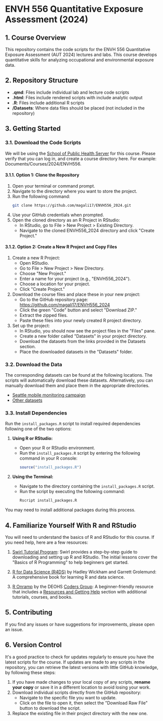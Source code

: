 # ENVH 556 Quantitative Exposure Assessment (2024)

## 1. Course Overview

This repository contains the code scripts for the ENVH 556 Quantitative Exposure Assessment (AUT 2024) lectures and labs. This course develops quantitative skills for analyzing occupational and environmental exposure data.

## 2. Repository Structure

-   **.qmd**: Files include individual lab and lecture code scripts
-   **.html**: Files include rendered scripts with include analytic output
-   **.R**: Files include additional R scripts 
-   **/Datasets**: Where data files should be placed (not included in the repository)

## 3. Getting Started

### 3.1. Download the Code Scripts

We will be using the [School of Public Health Server](https://rstudio.sph.washington.edu) for this course. Please verify that you can log in, and create a course directory here. For example: Documents/Courses/2024/ENVH556.

#### 3.1.1. Option 1: Clone the Repository

1.  Open your terminal or command prompt.
2.  Navigate to the directory where you want to store the project.
3.  Run the following command: 
    ```bash     
    git clone https://github.com/magali17/ENVH556_2024.git
    ```
4.  Use your GitHub credentials when prompted.
5.  Open the cloned directory as an R Project in RStudio:
    -   In RStudio, go to File \> New Project \> Existing Directory.
    -   Navigate to the cloned ENVH556_2024 directory and click "Create Project."

#### 3.1.2. Option 2: Create a New R Project and Copy Files

1.  Create a new R Project:
    -   Open RStudio.
    -   Go to File \> New Project \> New Directory.
    -   Choose "New Project."
    -   Enter a name for your project (e.g., "ENVH556_2024").
    -   Choose a location for your project.
    -   Click "Create Project."
2.  Download the course files and place these in your new project:
    -   Go to the GitHub repository page: <https://github.com/magali17/ENVH556_2024>
    -   Click the green "Code" button and select "Download ZIP."
    -   Extract the zipped files.
    -   Paste these files into your newly created R project directory.
3.  Set up the project:
    -   In RStudio, you should now see the project files in the "Files" pane.
    -   Create a new folder called "Datasets" in your project directory.
    -   Download the datasets from the links provided in the Datasets section.
    -   Place the downloaded datasets in the "Datasets" folder.

### 3.2. Download the Data

The corresponding datasets can be found at the following locations. The scripts will automatically download these datasets. Alternatively, you can manually download them and place them in the appropriate directories.

-   [Seattle mobile monitoring campaign](https://zenodo.org/records/13761282)
-   [Other datasets](https://faculty.washington.edu/sheppard/envh556/Datasets/)

### 3.3. Install Dependencies

Run the `install_packages.R` script to install required dependencies following one of the two options:

1. **Using R or RStudio:**
   - Open your R or RStudio environment.
   - Run the `install_packages.R` script by entering the following command in your R console:
     ```r
     source("install_packages.R")
     ```

2. **Using the Terminal:**
   - Navigate to the directory containing the `install_packages.R` script.
   - Run the script by executing the following command:
     ```bash
     Rscript install_packages.R
     ```
You may need to install additional packages during this process. 


## 4. Familiarize Yourself With R and RStudio

You will need to understand the basics of R and RStudio for this course. If you need help, here are a few resources:

1. [Swirl Tutorial Program](https://swirlstats.com/students.html): Swirl provides a step-by-step guide to downloading and setting up R and RStudio. The initial lessons cover the "Basics of R Programming" to help beginners get started.

2. [R for Data Science (R4DS)](https://r4ds.had.co.nz/) by Hadley Wickham and Garrett Grolemund: A comprehensive book for learning R and data science.

3. [R Onramp](https://github.com/deohs/r_onramp/blob/master/README.md) by the DEOHS [Coders Group](https://github.com/deohs/coders): A beginner-friendly resource that includes a [Resources and Getting Help](https://github.com/deohs/r_onramp/blob/master/r_resources_and_getting_help.md) section with additional tutorials, courses, and books.


## 5. Contributing

If you find any issues or have suggestions for improvements, please open an issue.


## 6. Version Control

It's a good practice to check for updates regularly to ensure you have the latest scripts for the course. If updates are made to any scripts in the repository, you can retrieve the latest versions with little GitHub knowledge, by following these steps:

1. If you have made changes to your local copy of any scripts, **rename your copy** or save it in a different location to avoid losing your work.
2. Download individual scripts directly from the GitHub repository:
     - Navigate to the specific file you want to update.
     - Click on the file to open it, then select the "Download Raw File" button to download the script.
3. Replace the existing file in their project directory with the new one.

